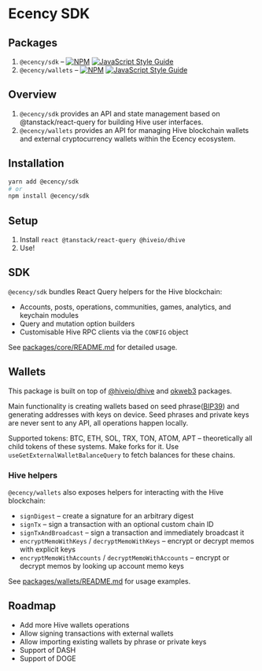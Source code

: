 # Ecency SDK

## Packages

1. `@ecency/sdk` – [![NPM](https://img.shields.io/npm/v/@ecency/sdk.svg)](https://www.npmjs.com/package/@ecency/sdk) [![JavaScript Style Guide](https://img.shields.io/badge/code_style-standard-brightgreen.svg)](https://standardjs.com)
2. `@ecency/wallets` – [![NPM](https://img.shields.io/npm/v/@ecency/wallets.svg)](https://www.npmjs.com/package/@ecency/wallets) [![JavaScript Style Guide](https://img.shields.io/badge/code_style-standard-brightgreen.svg)](https://standardjs.com)

## Overview

1. `@ecency/sdk` provides an API and state management based on @tanstack/react-query for building Hive user interfaces.
2. `@ecency/wallets` provides an API for managing Hive blockchain wallets and external cryptocurrency wallets within the Ecency ecosystem.

## Installation

```sh
yarn add @ecency/sdk
# or
npm install @ecency/sdk
```

## Setup

1. Install `react @tanstack/react-query @hiveio/dhive`
2. Use!

## SDK

`@ecency/sdk` bundles React Query helpers for the Hive blockchain:

- Accounts, posts, operations, communities, games, analytics, and keychain modules
- Query and mutation option builders
- Customisable Hive RPC clients via the `CONFIG` object

See [packages/core/README.md](packages/core/README.md) for detailed usage.

## Wallets

This package is built on top of [@hiveio/dhive](https://www.npmjs.com/package/@hiveio/dhive) and [okweb3](http://okx.github.io/) packages.

Main functionality is creating wallets based on seed phrase([BIP39](https://www.npmjs.com/package/bip39)) and generating addresses with keys on device. Seed phrases and private keys are never sent to any API, all operations happen locally.

Supported tokens: BTC, ETH, SOL, TRX, TON, ATOM, APT – theoretically all child tokens of these systems. Make forks for it.
Use `useGetExternalWalletBalanceQuery` to fetch balances for these chains.

### Hive helpers

`@ecency/wallets` also exposes helpers for interacting with the Hive blockchain:

- `signDigest` – create a signature for an arbitrary digest
- `signTx` – sign a transaction with an optional custom chain ID
- `signTxAndBroadcast` – sign a transaction and immediately broadcast it
- `encryptMemoWithKeys` / `decryptMemoWithKeys` – encrypt or decrypt memos with explicit keys
- `encryptMemoWithAccounts` / `decryptMemoWithAccounts` – encrypt or decrypt memos by looking up account memo keys

See [packages/wallets/README.md](packages/wallets/README.md) for usage examples.

## Roadmap

- Add more Hive wallets operations
- Allow signing transactions with external wallets
- Allow importing existing wallets by phrase or private keys
- Support of DASH
- Support of DOGE

